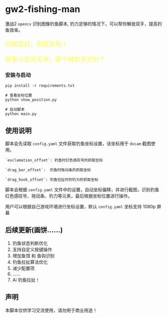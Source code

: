 # gw2-fishing-man

激战2 `opencv` 识别图像钓鱼脚本, 钓力足够的情况下，可以帮你解放双手，提高钓鱼效率。

<p style="font-size: 20px; color: rgb(255,255,84);">问就是封，用就别怕！</p>

<p style="font-size: 20px; color: rgb(255,255,84);">哪家小孩天天哭，哪个辅助天天封？</p>


### 安装与启动

```shell
pip install -r requirements.txt

# 查看坐标位置
python show_position.py

# 启动脚本
python main.py
```

## 使用说明

脚本会先读取 `config.yaml` 文件获取钓鱼坐标设置，该坐标用于 `dxcam` 截图使用。

    `exclamation_offset`: 钓鱼时红色感叹号的抓取坐标

    `drag_bar_offset`:  钓鱼时拖动条的抓取坐标

    `drag_hook_offset`: 钓鱼拉扯时的钓力的抓取坐标

脚本会根据 `config.yaml` 文件中的设置，自动坐标偏移，并进行截图，识别钓鱼红色感叹号、拖动条、钓力等元素，最后根据坐标位置进行操作。

用户可以根据自己游戏环境进行坐标设置，默认 `config.yaml` 坐标支持 1080p 屏幕

## 后续更新(画饼……)
1. 钓鱼状态判断优化
2. 支持自定义按键操作
3. 增加鱼饵 和 鱼钩识别
4. 钓鱼拉扯算法优化
5. 减少配置项
6. ......
7. Ai 钓鱼拉扯！
## 声明

本脚本仅供学习交流使用，请勿用于商业用途！
